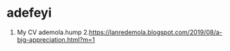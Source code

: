 # adefeyi
1. My CV ademola.hump
2.https://lanredemola.blogspot.com/2019/08/a-big-appreciation.html?m=1
